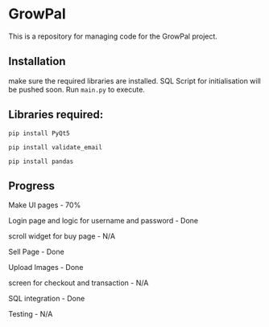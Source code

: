 # GrowPal
This is a repository for managing code for the GrowPal project. 

## Installation
make sure the required libraries are installed. SQL Script for initialisation will be pushed soon. Run ```main.py``` to execute. 

## Libraries required:
```
pip install PyQt5
```

```
pip install validate_email
```

```
pip install pandas
```

## Progress
Make UI pages - 70%

Login page and logic for username and password - Done

scroll widget for buy page - N/A

Sell Page - Done

Upload Images - Done 

screen for checkout and transaction - N/A

SQL integration - Done 

Testing - N/A

